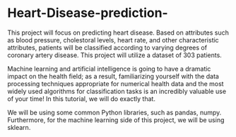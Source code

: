 # Heart-Disease-prediction-


This project will focus on predicting heart disease. Based on attributes such as blood pressure, cholestoral levels, heart rate, and other characteristic attributes, patients will be classified according to varying degrees of coronary artery disease. This project will utilize a dataset of 303 patients.

Machine learning and artificial intelligence is going to have a dramatic impact on the health field; as a result, familiarizing yourself with the data processing techniques appropriate for numerical health data and the most widely used algorithms for classification tasks is an incredibly valuable use of your time! In this tutorial, we will do exactly that.

We will be using some common Python libraries, such as pandas, numpy. Furthermore, for the machine learning side of this project, we will be using sklearn. 
